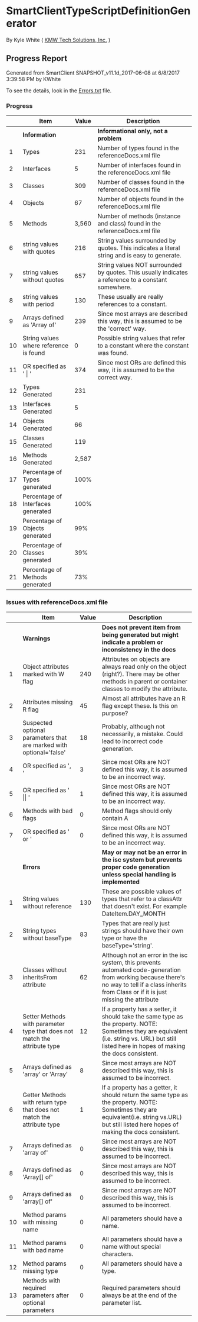 # SmartClientTypeScriptDefinitionGenerator 

By Kyle White ( [KMW Tech Solutions, Inc.](http://kmwTech.com/) )

## Progress Report
 
Generated from SmartClient SNAPSHOT_v11.1d_2017-06-08 at 6/8/2017 3:39:58 PM by KWhite

To see the details, look in the [Errors.txt](./Errors.txt) file.

### Progress

|   |Item|Value|Description|
|---|--- |---  |---        |
||**Information**||**Informational only, not a problem**|
|1|Types|231|Number of types found in the referenceDocs.xml file|
|2|Interfaces|5|Number of interfaces found in the referenceDocs.xml file|
|3|Classes|309|Number of classes found in the referenceDocs.xml file|
|4|Objects|67|Number of objects found in the referenceDocs.xml file|
|5|Methods|3,560|Number of methods (instance and class) found in the referenceDocs.xml file|
|6|string values with quotes|216|String values surrounded by quotes. This indicates a literal string and is easy to generate.|
|7|string values without quotes|657|String values NOT surrounded by quotes. This usually indicates a reference to a constant somewhere.|
|8|string values with period|130|These usually are really references to a constant.|
|9|Arrays defined as 'Array of'|239|Since most arrays are described this way, this is assumed to be the 'correct' way.|
|10|String values where reference is found|0|Possible string values that refer to a constant where the constant was found.|
|11|OR specified as ' \| '|374|Since most ORs are defined this way, it is assumed to be the correct way.|
|12|Types Generated|231||
|13|Interfaces Generated|5||
|14|Objects Generated|66||
|15|Classes Generated|119||
|16|Methods Generated|2,587||
|17|Percentage of Types generated|100%||
|18|Percentage of Interfaces generated|100%||
|19|Percentage of Objects generated|99%||
|20|Percentage of Classes generated|39%||
|21|Percentage of Methods generated|73%||


### Issues with referenceDocs.xml file


|   |Item|Value|Description|
|---|--- |---  |---        |
||**Warnings**||**Does not prevent item from being generated but might indicate a problem or inconsistency in the docs**|
|1|Object attributes marked with W flag|240|Attributes on objects are always read only on the object (right?). There may be other methods in parent or container classes to modify the attribute.|
|2|Attributes missing R flag|45|Almost all attributes have an R flag except these. Is this on purpose?|
|3|Suspected optional parameters that are marked with optional='false'|18|Probably, although not necessarily, a mistake. Could lead to incorrect code generation.|
|4|OR specified as ', '|3|Since most ORs are NOT defined this way, it is assumed to be an incorrect way.|
|5|OR specified as ' \|\| '|1|Since most ORs are NOT defined this way, it is assumed to be an incorrect way.|
|6|Methods with bad flags|0|Method flags should only contain A|
|7|OR specified as ' or '|0|Since most ORs are NOT defined this way, it is assumed to be an incorrect way.|
||**Errors**||**May or may not be an error in the isc system but prevents proper code generation unless special handling is implemented**|
|1|String values without reference|130|These are possible values of types that refer to a classAttr that doesn't exist. For example DateItem.DAY_MONTH|
|2|String types without baseType|83|Types that are really just strings should have their own type or have the baseType='string'.|
|3|Classes without inheritsFrom attribute|62|Although not an error in the isc system, this prevents automated code-generation from working because there's no way to tell if a class inherits from Class or if it is just missing the attribute|
|4|Setter Methods with parameter type that does not match the attribute type|12|If a property has a setter, it should take the same type as the property. NOTE: Sometimes they are equivalent (i.e. string vs. URL) but still listed here in hopes of making the docs consistent.|
|5|Arrays defined as 'array' or 'Array'|8|Since most arrays are NOT described this way, this is assumed to be incorrect.|
|6|Getter Methods with return type that does not match the attribute type|1|If a property has a getter, it should return the same type as the property. NOTE: Sometimes they are equivalent(i.e. string vs.URL) but still listed here hopes of making the docs consistent.|
|7|Arrays defined as 'array of'|0|Since most arrays are NOT described this way, this is assumed to be incorrect.|
|8|Arrays defined as 'Array[] of'|0|Since most arrays are NOT described this way, this is assumed to be incorrect.|
|9|Arrays defined as 'array[] of'|0|Since most arrays are NOT described this way, this is assumed to be incorrect.|
|10|Method params with missing name|0|All parameters should have a name.|
|11|Method params with bad name|0|All parameters should have a name without special characters.|
|12|Method params missing type|0|All parameters should have a type.|
|13|Methods with required parameters after optional parameters|0|Required parameters should always be at the end of the parameter list.|
